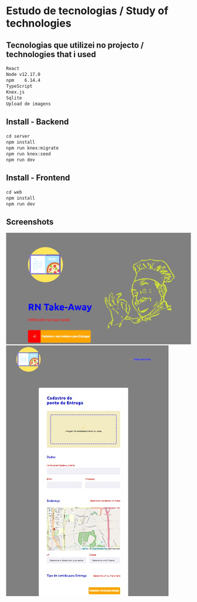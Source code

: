 # Estudo de tecnologias / Study of technologies
## Tecnologias que utilizei no projecto / technologies that i used
```
React
Node v12.17.0
npm    6.14.4
TypeScript                      
Knex.js                         
Sqlite
Upload de imagens
```

## Install - Backend
```
cd server
npm install         
npm run knex:migrate
npm run knex:seed
npm run dev
```

## Install - Frontend
```
cd web
npm install
npm run dev
```


## Screenshots

![preview01](proj_previews\prev01.jpg)
![preview02](proj_previews\prev02.jpg)





